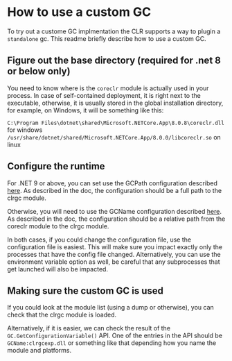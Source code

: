 # How to use a custom GC

To try out a custome GC implmentation the CLR supports a way to plugin a `standalone` gc. This readme briefly describe how to use a custom GC.

## Figure out the base directory (required for .net 8 or below only)

You need to know where is the `coreclr` module is actually used in your process. In case of self-contained deployment, it is right next to the executable, otherwise, it is usually stored in the global installation directory, for example, on Windows, it will be something like this:

`C:\Program Files\dotnet\shared\Microsoft.NETCore.App\8.0.8\coreclr.dll` for windows 
`/usr/share/dotnet/shared/Microsoft.NETCore.App/8.0.0/libcoreclr.so` on linux

## Configure the runtime

For .NET 9 or above, you can set use the GCPath configuration described [here](https://learn.microsoft.com/en-us/dotnet/core/runtime-config/garbage-collector#path). As described in the doc, the configuration should be a full path to the clrgc module.

Otherwise, you will need to use the GCName configuration described [here](https://learn.microsoft.com/en-us/dotnet/core/runtime-config/garbage-collector#name). As described in the doc, the configuration should be a relative path from the coreclr module to the clrgc module.

In both cases, if you could change the configuration file, use the configuration file is easiest. This will make sure you impact exactly only the processes that have the config file changed. Alternatively, you can use the environment variable option as well, be careful that any subprocesses that get launched will also be impacted.

## Making sure the custom GC is used

If you could look at the module list (using a dump or otherwise), you can check that the clrgc module is loaded.

Alternatively, if it is easier, we can check the result of the `GC.GetConfigurationVariable()` API. One of the entries in the API should be `GCName:clrgcexp.dll` or something like that depending how you name the module and platforms.
